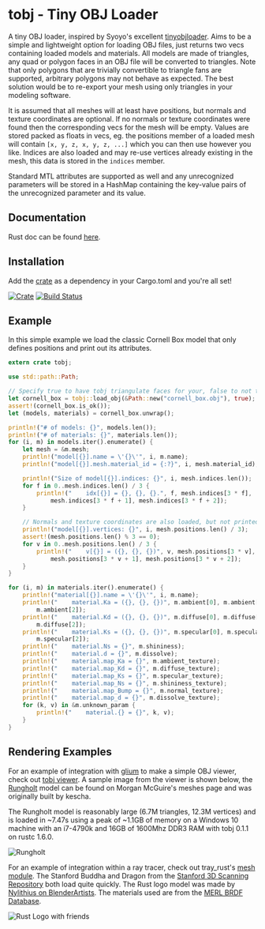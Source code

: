 tobj - Tiny OBJ Loader
===
A tiny OBJ loader, inspired by Syoyo's excellent [tinyobjloader](https://github.com/syoyo/tinyobjloader).
Aims to be a simple and lightweight option for loading OBJ files, just returns two vecs
containing loaded models and materials. All models are made of triangles, any quad or polygon faces in an
OBJ file will be converted to triangles. Note that only polygons that are trivially
convertible to triangle fans are supported, arbitrary polygons may not behave as expected.
The best solution would be to re-export your mesh using only triangles in your modeling software.

It is assumed that all meshes will at least have positions, but normals and texture coordinates
are optional. If no normals or texture coordinates were found then the corresponding vecs for
the mesh will be empty. Values are stored packed as floats in vecs, eg. the positions member of
a loaded mesh will contain `[x, y, z, x, y, z, ...]` which you can then use however you like.
Indices are also loaded and may re-use vertices already existing in the mesh, this data is
stored in the `indices` member.

Standard MTL attributes are supported as well and any unrecognized parameters will be stored in a
HashMap containing the key-value pairs of the unrecognized parameter and its value.

Documentation
---
Rust doc can be found [here](http://www.willusher.io/tobj/tobj/).

Installation
---
Add the [crate](https://crates.io/crates/tobj) as a dependency in your Cargo.toml and you're all set!

[![Crate](https://img.shields.io/crates/v/tobj.svg)](https://crates.io/crates/tobj)
[![Build Status](https://travis-ci.org/Twinklebear/tobj.svg?branch=master)](https://travis-ci.org/Twinklebear/tobj)

Example
---
In this simple example we load the classic Cornell Box model that only defines positions and
print out its attributes.

```rust
extern crate tobj;

use std::path::Path;

// Specify true to have tobj triangulate faces for your, false to not triangulate
let cornell_box = tobj::load_obj(&Path::new("cornell_box.obj"), true);
assert!(cornell_box.is_ok());
let (models, materials) = cornell_box.unwrap();

println!("# of models: {}", models.len());
println!("# of materials: {}", materials.len());
for (i, m) in models.iter().enumerate() {
    let mesh = &m.mesh;
    println!("model[{}].name = \'{}\'", i, m.name);
    println!("model[{}].mesh.material_id = {:?}", i, mesh.material_id);

    println!("Size of model[{}].indices: {}", i, mesh.indices.len());
    for f in 0..mesh.indices.len() / 3 {
        println!("    idx[{}] = {}, {}, {}.", f, mesh.indices[3 * f],
            mesh.indices[3 * f + 1], mesh.indices[3 * f + 2]);
    }

    // Normals and texture coordinates are also loaded, but not printed in this example
    println!("model[{}].vertices: {}", i, mesh.positions.len() / 3);
    assert!(mesh.positions.len() % 3 == 0);
    for v in 0..mesh.positions.len() / 3 {
        println!("    v[{}] = ({}, {}, {})", v, mesh.positions[3 * v],
            mesh.positions[3 * v + 1], mesh.positions[3 * v + 2]);
    }
}

for (i, m) in materials.iter().enumerate() {
    println!("material[{}].name = \'{}\'", i, m.name);
    println!("    material.Ka = ({}, {}, {})", m.ambient[0], m.ambient[1],
        m.ambient[2]);
    println!("    material.Kd = ({}, {}, {})", m.diffuse[0], m.diffuse[1],
        m.diffuse[2]);
    println!("    material.Ks = ({}, {}, {})", m.specular[0], m.specular[1],
        m.specular[2]);
    println!("    material.Ns = {}", m.shininess);
    println!("    material.d = {}", m.dissolve);
    println!("    material.map_Ka = {}", m.ambient_texture);
    println!("    material.map_Kd = {}", m.diffuse_texture);
    println!("    material.map_Ks = {}", m.specular_texture);
    println!("    material.map_Ns = {}", m.shininess_texture);
    println!("    material.map_Bump = {}", m.normal_texture);
    println!("    material.map_d = {}", m.dissolve_texture);
    for (k, v) in &m.unknown_param {
        println!("    material.{} = {}", k, v);
    }
}
```

Rendering Examples
---
For an example of integration with [glium](https://github.com/tomaka/glium) to make a simple OBJ viewer, check out
[tobj viewer](https://github.com/Twinklebear/tobj_viewer). A sample image from the viewer is shown below,
the [Rungholt](http://graphics.cs.williams.edu/data/meshes.xml) model can be found on Morgan McGuire's meshes
page and was originally built by kescha.

The Rungholt model is reasonably large (6.7M triangles, 12.3M vertices) and is loaded in ~7.47s
using a peak of ~1.1GB of memory on a Windows 10 machine with an i7-4790k and 16GB of 1600Mhz DDR3 RAM with
tobj 0.1.1 on rustc 1.6.0.

![Rungholt](http://i.imgur.com/wImyNG4.png)

For an example of integration within a ray tracer, check out tray\_rust's
[mesh module](https://github.com/Twinklebear/tray_rust/blob/master/src/geometry/mesh.rs).
The Stanford Buddha and Dragon from the [Stanford 3D Scanning Repository](http://graphics.stanford.edu/data/3Dscanrep/) both load quite quickly.
The Rust logo model was made by
[Nylithius on BlenderArtists](http://blenderartists.org/forum/showthread.php?362836-Rust-language-3D-logo). 
The materials used are from the [MERL BRDF Database](http://www.merl.com/brdf/).

![Rust Logo with friends](http://i.imgur.com/E1ylrZW.png)

